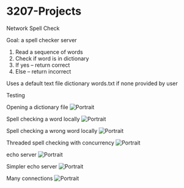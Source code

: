 # 3207-Projects

Network Spell Check

Goal: a spell checker server
1.	Read a sequence of words
2.	Check if word is in dictionary
3.	If yes – return correct
4.	Else – return incorrect

Uses a default text file dictionary words.txt if none provided by user

Testing



Opening a dictionary file
![Portrait](https://github.com/Nephoros/3207-Projects/blob/master/Screen%20Shot%202019-11-03%20at%205.04.01%20PM.png?)

Spell checking a word locally
![Portrait](https://github.com/Nephoros/3207-Projects/blob/master/Screen%20Shot%202019-11-05%20at%2010.04.41%20PM.png?raw=true)

Spell checking a wrong word locally
![Portrait](https://github.com/Nephoros/3207-Projects/blob/master/Screen%20Shot%202019-11-05%20at%2010.04.57%20PM.png?raw=true)

Threaded spell checking with concurrency
![Portrait](https://github.com/Nephoros/3207-Projects/blob/master/Screen%20Shot%202019-11-05%20at%202.41.22%20PM.png)

echo server
![Portrait](https://github.com/Nephoros/3207-Projects/blob/master/Screen%20Shot%202019-11-05%20at%204.39.17%20PM.png?raw=true)

Simpler echo server
![Portrait](https://github.com/Nephoros/3207-Projects/blob/master/Screen%20Shot%202019-11-05%20at%2011.34.31%20PM.png?raw=true)

Many connections
![Portrait](https://github.com/Nephoros/3207-Projects/blob/master/Screen%20Shot%202019-11-05%20at%208.56.40%20PM.png)
